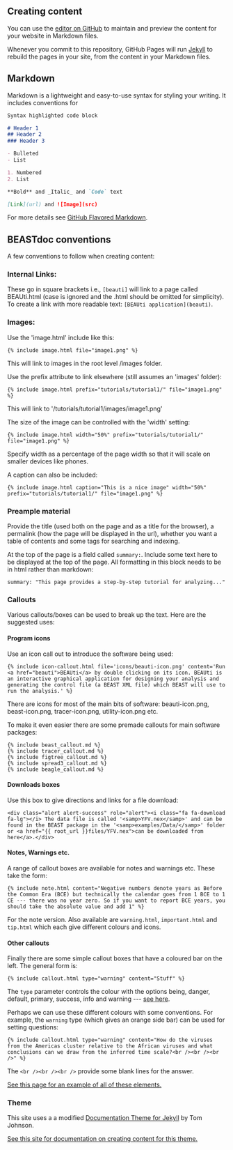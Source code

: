 ## Creating content

You can use the [editor on GitHub](https://github.com/beast-dev/doc/edit/master/README.md) to maintain and preview the content for your website in Markdown files.

Whenever you commit to this repository, GitHub Pages will run [Jekyll](https://jekyllrb.com/) to rebuild the pages in your site, from the content in your Markdown files.

## Markdown

Markdown is a lightweight and easy-to-use syntax for styling your writing. It includes conventions for

```markdown
Syntax highlighted code block

# Header 1
## Header 2
### Header 3

- Bulleted
- List

1. Numbered
2. List

**Bold** and _Italic_ and `Code` text

[Link](url) and ![Image](src)
```

For more details see [GitHub Flavored Markdown](https://guides.github.com/features/mastering-markdown/).

## BEASTdoc conventions

A few conventions to follow when creating content:

### Internal Links:

These go in square brackets i.e., `[beauti]` will link to a page called BEAUti.html (case is ignored and the .html should be omitted for simplicity). To create a link with more readable text: 
`[BEAUti application](beauti)`. 

### Images:

Use the 'image.html' include like this:

`{% include image.html file="image1.png" %}`

This will link to images in the root level /images folder.

Use the prefix attribute to link elsewhere (still assumes an 'images' folder):

`{% include image.html prefix="tutorials/tutorial1/" file="image1.png" %}`

This will link to '/tutorials/tutorial1/images/image1.png'

The size of the image can be controlled with the 'width' setting:

`{% include image.html width="50%" prefix="tutorials/tutorial1/" file="image1.png" %}`

Specify width as a percentage of the page width so that it will scale on smaller devices like phones.

A caption can also be included:

`{% include image.html caption="This is a nice image" width="50%" prefix="tutorials/tutorial1/" file="image1.png" %}`

### Preample material

Provide the title (used both on the page and as a title for the browser), a permalink (how the page will be displayed in the url), whether you want a table of contents and some tags for searching and indexing.

At the top of the page is a field called `summary:`. Include some text here to be displayed at the top of the page. All formatting in this block needs to be in html rather than markdown:

`summary: "This page provides a step-by-step tutorial for analyzing..."`

### Callouts

Various callouts/boxes can be used to break up the text. Here are the suggested uses:

#### Program icons 

Use an icon call out to introduce the software being used:

```
{% include icon-callout.html file='icons/beauti-icon.png' content='Run <a href="beauti">BEAUti</a> by double clicking on its icon. BEAUti is an interactive graphical application for designing your analysis and generating the control file (a BEAST XML file) which BEAST will use to run the analysis.' %}
```

There are icons for most of the main bits of software: beauti-icon.png, beast-icon.png, tracer-icon.png, utility-icon.png etc.

To make it even easier there are some premade callouts for main software packages:

```
{% include beast_callout.md %}
{% include tracer_callout.md %}
{% include figtree_callout.md %}
{% include spread3_callout.md %}
{% include beagle_callout.md %}
```

#### Downloads boxes

Use this box to give directions and links for a file download:

```
<div class="alert alert-success" role="alert"><i class="fa fa-download fa-lg"></i> The data file is called '<samp>YFV.nex</samp>' and can be found in the BEAST package in the '<samp>examples/Data/</samp>' folder or <a href="{{ root_url }}files/YFV.nex">can be downloaded from here</a>.</div>
```

#### Notes, Warnings etc.

A range of callout boxes are available for notes and warnings etc. These take the form:

```
{% include note.html content="Negative numbers denote years as Before the Common Era (BCE) but technically the calendar goes from 1 BCE to 1 CE --- there was no year zero. So if you want to report BCE years, you should take the absolute value and add 1" %} 
```

For the note version. Also available are `warning.html`, `important.html` and `tip.html` which each give different colours and icons.

#### Other callouts

Finally there are some simple callout boxes that have a coloured bar on the left. The general form is:

```
{% include callout.html type="warning" content="Stuff" %}
```

The `type` parameter controls the colour with the options being, danger, default, primary, success, info and warning --- [see here](http://idratherbewriting.com/documentation-theme-jekyll/mydoc_alerts.html#callouts).

Perhaps we can use these different colours with some conventions. For example, the `warning` type (which gives an orange side bar) can be used for setting questions:

```
{% include callout.html type="warning" content="How do the viruses from the Americas cluster relative to the African viruses and what conclusions can we draw from the inferred time scale?<br /><br /><br />" %} 
```

The `<br /><br /><br />` provide some blank lines for the answer.

[See this page for an example of all of these elements.](http://beast.community/workshop_rates_and_dates)

### Theme

This site uses a a modified <a href="https://github.com/tomjohnson1492/documentation-theme-jekyll/">Documentation Theme for Jekyll</a> by Tom Johnson.

[See this site for documentation on creating content for this theme.](http://idratherbewriting.com/documentation-theme-jekyll/)

